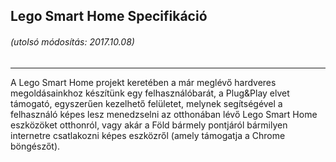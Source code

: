 ## Lego Smart Home Specifikáció
###### (utolsó módosítás: 2017.10.08)
------------------------------
A Lego Smart Home projekt keretében a már meglévő hardveres megoldásainkhoz készítünk egy felhasználóbarát, a Plug&Play elvet támogató, egyszerűen kezelhető felületet, melynek segítségével a felhasználó képes lesz menedzselni az otthonában lévő Lego Smart Home eszközöket otthonról, vagy akár a Föld bármely pontjáról bármilyen internetre csatlakozni képes eszközről (amely támogatja a Chrome böngészőt).
